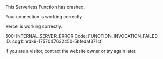 This Serverless Function has crashed.

Your connection is working correctly.

Vercel is working correctly.

500: INTERNAL_SERVER_ERROR
Code: FUNCTION_INVOCATION_FAILED
ID: cdg1::nrdk9-1757047632450-5bfedaf371cf

If you are a visitor, contact the website owner or try again later.
